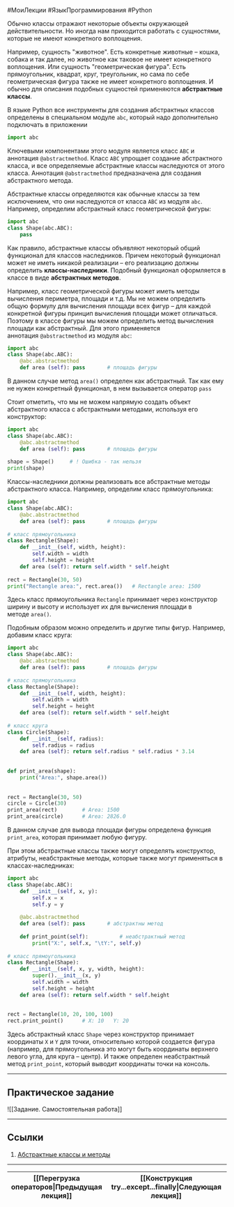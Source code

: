 #МоиЛекции  #ЯзыкПрограммирования #Python 

Обычно классы отражают некоторые объекты окружающей действительности. Но иногда нам приходится работать с сущностями, которые не имеют конкретного воплощения. 

Например, сущность "животное". Есть конкретные животные – кошка, собака и так далее, но животное как таковое не имеет конкретного воплощения. Или сущность "геометрическая фигура". Есть прямоугольник, квадрат, круг, треугольник, но сама по себе геометрическая фигура также не имеет конкретного воплощения. И обычно для описания подобных сущностей применяются **абстрактные классы**.

В языке Python все инструменты для создания абстрактных классов определены в специальном модуле `abc`, который надо дополнительно подключать в приложении

```python
import abc
```

Ключевыми компонентами этого модуля является класс `ABC` и аннотация `@abstractmethod`. Класс `ABC` упрощает создание абстрактного класса, и все определяемые абстрактные классы наследуются от этого класса. Аннотация `@abstractmethod` предназначена для создания абстрактного метода.

Абстрактные классы определяются как обычные классы за тем исключением, что они наследуются от класса `ABC` из модуля `abc`. Например, определим абстрактный класс геометрической фигуры:

```python
import abc
class Shape(abc.ABC):
    pass
```

Как правило, абстрактные классы объявляют некоторый общий функционал для классов наследников. Причем некоторый функционал может не иметь никакой реализации – его реализацию должны определить **классы-наследники**. Подобный функционал оформляется в классе в виде **абстрактных методов**. 

Например, класс геометрической фигуры может иметь методы вычисления периметра, площади и т.д. Мы не можем определить общую формулу для вычисления площади всех фигур – для каждой конкретной фигуры принцип вычисления площади может отличаться. Поэтому в классе фигуры мы можем определить метод вычисления площади как абстрактный. Для этого применяется аннотация `@abstractmethod` из модуля `abc`:

```python
import abc
class Shape(abc.ABC):
    @abc.abstractmethod 
    def area (self): pass       # площадь фигуры
```

В данном случае метод `area()` определен как абстрактный. Так как ему не нужен конкретный функционал, в нем вызывается оператор `pass`

Стоит отметить, что мы не можем напрямую создать объект абстрактного класса с абстрактными методами, используя его конструктор:

```python
import abc
class Shape(abc.ABC):
    @abc.abstractmethod 
    def area (self): pass       # площадь фигуры
 
shape = Shape()     # ! Ошибка - так нельзя
print(shape)
```

Классы-наследники должны реализовать все абстрактные методы абстрактного класса. Например, определим класс прямоугольника:

```python
import abc
class Shape(abc.ABC):
    @abc.abstractmethod 
    def area (self): pass       # площадь фигуры
 
# класс прямоугольника 
class Rectangle(Shape):
    def __init__(self, width, height):
        self.width = width
        self.height = height
    def area (self): return self.width * self.height
     
rect = Rectangle(30, 50)
print("Rectangle area:", rect.area())   # Rectangle area: 1500
```

Здесь класс прямоугольника `Rectangle` принимает через конструктор ширину и высоту и использует их для вычисления площади в методе `area()`.

Подобным образом можно определить и другие типы фигур. Например, добавим класс круга:

```python
import abc
class Shape(abc.ABC):
    @abc.abstractmethod 
    def area (self): pass       # площадь фигуры
 
# класс прямоугольника 
class Rectangle(Shape):
    def __init__(self, width, height):
        self.width = width
        self.height = height
    def area (self): return self.width * self.height
     
# класс круга 
class Circle(Shape):
    def __init__(self, radius):
        self.radius = radius
    def area (self): return self.radius * self.radius * 3.14
     
 
def print_area(shape):
    print("Area:", shape.area())
     
 
rect = Rectangle(30, 50)
circle = Circle(30)
print_area(rect)        # Area: 1500
print_area(circle)      # Area: 2826.0
```

В данном случае для вывода площади фигуры определена функция `print_area`, которая принимает любую фигуру.

При этом абстрактные классы также могут определять конструктор, атрибуты, неабстрактные методы, которые также могут применяться в классах-наследниках:

```python
import abc
class Shape(abc.ABC):
    def __init__(self, x, y):
        self.x = x
        self.y = y 
         
    @abc.abstractmethod     
    def area (self): pass       # абстрактны метод
     
    def print_point(self):          # неабстрактный метод
        print("X:", self.x, "\tY:", self.y)
 
# класс прямоугольника 
class Rectangle(Shape):
    def __init__(self, x, y, width, height):
        super().__init__(x, y)
        self.width = width
        self.height = height
    def area (self): return self.width * self.height
     
 
rect = Rectangle(10, 20, 100, 100)
rect.print_point()      # X: 10   Y: 20
```

Здесь абстрактный класс `Shape` через конструктор принимает координаты `X` и `Y` для точки, относительно которой создается фигура (например, для прямоугольника это могут быть координаты верхнего левого угла, для круга – центр). И также определен неабстрактный метод `print_point`, который выводит координаты точки на консоль.

---
## Практическое задание

![[Задание. Самостоятельная работа]]

---
## Ссылки

1. [Абстрактные классы и методы](https://metanit.com/python/tutorial/7.8.php)

---

| [[Перегрузка операторов\|Предыдущая лекция]] | [[Конструкция try...except...finally\|Следующая лекция]] |
| -------------------------------------------- | -------------------------------------------------------- |
